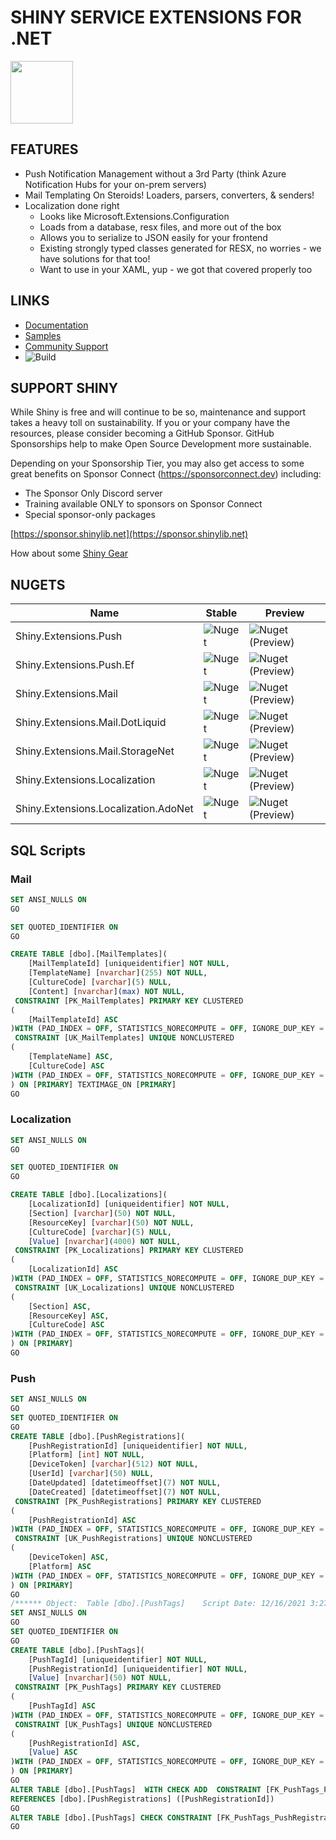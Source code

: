 ﻿# SHINY SERVICE EXTENSIONS FOR .NET
<img src="https://github.com/shinyorg/shiny/raw/master/art/logo.png" width="100" /> 


## FEATURES
* Push Notification Management without a 3rd Party (think Azure Notification Hubs for your on-prem servers)
* Mail Templating On Steroids!  Loaders, parsers, converters, & senders!
* Localization done right
	* Looks like Microsoft.Extensions.Configuration
	* Loads from a database, resx files, and more out of the box
	* Allows you to serialize to JSON easily for your frontend
	* Existing strongly typed classes generated for RESX, no worries - we have solutions for that too!
	* Want to use in your XAML, yup - we got that covered properly too

## LINKS
* [Documentation](https://shinylib.net/apiservices)
* [Samples](https://github.com/shinyorg/apiservices/tree/master/samples)
* [Community Support](https://github.com/shinyorg/shiny/discussions)
* ![Build](https://img.shields.io/github/workflow/status/shinyorg/shiny/Build/master?style=for-the-badge)


## SUPPORT SHINY

While Shiny is free and will continue to be so, maintenance and support takes a heavy toll on sustainability. If you or your company have the resources, please consider becoming a GitHub Sponsor. GitHub Sponsorships help to make Open Source Development more sustainable.

Depending on your Sponsorship Tier, you may also get access to some great benefits on Sponsor Connect (https://sponsorconnect.dev) including:
- The Sponsor Only Discord server
- Training available ONLY to sponsors on Sponsor Connect
- Special sponsor-only packages

[https://sponsor.shinylib.net](https://sponsor.shinylib.net)

How about some [Shiny Gear](https://www.redbubble.com/shop/ap/45038461)



## NUGETS

Name|Stable|Preview
----|------|-------
Shiny.Extensions.Push|![Nuget](https://img.shields.io/nuget/v/shiny.extensions.push?style=for-the-badge)|![Nuget (Preview)](https://img.shields.io/nuget/vpre/shiny.extensions.push?style=for-the-badge)
Shiny.Extensions.Push.Ef|![Nuget](https://img.shields.io/nuget/v/shiny.extensions.push.ef?style=for-the-badge)|![Nuget (Preview)](https://img.shields.io/nuget/vpre/shiny.extensions.push.ef?style=for-the-badge)
Shiny.Extensions.Mail|![Nuget](https://img.shields.io/nuget/v/shiny.extensions.mail?style=for-the-badge)|![Nuget (Preview)](https://img.shields.io/nuget/vpre/shiny.extensions.mail?style=for-the-badge)
Shiny.Extensions.Mail.DotLiquid|![Nuget](https://img.shields.io/nuget/v/shiny.extensions.mail.dotliquid?style=for-the-badge)|![Nuget (Preview)](https://img.shields.io/nuget/vpre/shiny.extensions.mail.dotliquid?style=for-the-badge)
Shiny.Extensions.Mail.StorageNet|![Nuget](https://img.shields.io/nuget/v/shiny.extensions.mail.storagenet.dotliquid?style=for-the-badge)|![Nuget (Preview)](https://img.shields.io/nuget/vpre/shiny.extensions.mail.storagenet.dotliquid?style=for-the-badge)
Shiny.Extensions.Localization|![Nuget](https://img.shields.io/nuget/v/shiny.extensions.localization?style=for-the-badge)|![Nuget (Preview)](https://img.shields.io/nuget/vpre/shiny.extensions.localization?style=for-the-badge)
Shiny.Extensions.Localization.AdoNet|![Nuget](https://img.shields.io/nuget/v/shiny.extensions.localization.adonet?style=for-the-badge)|![Nuget (Preview)](https://img.shields.io/nuget/vpre/shiny.extensions.localization.adonet?style=for-the-badge)


## SQL Scripts

### Mail

```sql
SET ANSI_NULLS ON
GO

SET QUOTED_IDENTIFIER ON
GO

CREATE TABLE [dbo].[MailTemplates](
	[MailTemplateId] [uniqueidentifier] NOT NULL,
	[TemplateName] [nvarchar](255) NOT NULL,
	[CultureCode] [varchar](5) NULL,
	[Content] [nvarchar](max) NOT NULL,
 CONSTRAINT [PK_MailTemplates] PRIMARY KEY CLUSTERED
(
	[MailTemplateId] ASC
)WITH (PAD_INDEX = OFF, STATISTICS_NORECOMPUTE = OFF, IGNORE_DUP_KEY = OFF, ALLOW_ROW_LOCKS = ON, ALLOW_PAGE_LOCKS = ON, OPTIMIZE_FOR_SEQUENTIAL_KEY = OFF) ON [PRIMARY],
 CONSTRAINT [UK_MailTemplates] UNIQUE NONCLUSTERED
(
	[TemplateName] ASC,
	[CultureCode] ASC
)WITH (PAD_INDEX = OFF, STATISTICS_NORECOMPUTE = OFF, IGNORE_DUP_KEY = OFF, ALLOW_ROW_LOCKS = ON, ALLOW_PAGE_LOCKS = ON, OPTIMIZE_FOR_SEQUENTIAL_KEY = OFF) ON [PRIMARY]
) ON [PRIMARY] TEXTIMAGE_ON [PRIMARY]
GO
```

### Localization

```sql
SET ANSI_NULLS ON
GO

SET QUOTED_IDENTIFIER ON
GO

CREATE TABLE [dbo].[Localizations](
	[LocalizationId] [uniqueidentifier] NOT NULL,
	[Section] [varchar](50) NOT NULL,
	[ResourceKey] [varchar](50) NOT NULL,
	[CultureCode] [varchar](5) NULL,
	[Value] [nvarchar](4000) NOT NULL,
 CONSTRAINT [PK_Localizations] PRIMARY KEY CLUSTERED 
(
	[LocalizationId] ASC
)WITH (PAD_INDEX = OFF, STATISTICS_NORECOMPUTE = OFF, IGNORE_DUP_KEY = OFF, ALLOW_ROW_LOCKS = ON, ALLOW_PAGE_LOCKS = ON, OPTIMIZE_FOR_SEQUENTIAL_KEY = OFF) ON [PRIMARY],
 CONSTRAINT [UK_Localizations] UNIQUE NONCLUSTERED 
(
	[Section] ASC,
	[ResourceKey] ASC,
	[CultureCode] ASC
)WITH (PAD_INDEX = OFF, STATISTICS_NORECOMPUTE = OFF, IGNORE_DUP_KEY = OFF, ALLOW_ROW_LOCKS = ON, ALLOW_PAGE_LOCKS = ON, OPTIMIZE_FOR_SEQUENTIAL_KEY = OFF) ON [PRIMARY]
) ON [PRIMARY]
GO
```

### Push

```sql
SET ANSI_NULLS ON
GO
SET QUOTED_IDENTIFIER ON
GO
CREATE TABLE [dbo].[PushRegistrations](
	[PushRegistrationId] [uniqueidentifier] NOT NULL,
	[Platform] [int] NOT NULL,
	[DeviceToken] [varchar](512) NOT NULL,
	[UserId] [varchar](50) NULL,
	[DateUpdated] [datetimeoffset](7) NOT NULL,
	[DateCreated] [datetimeoffset](7) NOT NULL,
 CONSTRAINT [PK_PushRegistrations] PRIMARY KEY CLUSTERED
(
	[PushRegistrationId] ASC
)WITH (PAD_INDEX = OFF, STATISTICS_NORECOMPUTE = OFF, IGNORE_DUP_KEY = OFF, ALLOW_ROW_LOCKS = ON, ALLOW_PAGE_LOCKS = ON, OPTIMIZE_FOR_SEQUENTIAL_KEY = OFF) ON [PRIMARY],
 CONSTRAINT [UK_PushRegistrations] UNIQUE NONCLUSTERED
(
	[DeviceToken] ASC,
	[Platform] ASC
)WITH (PAD_INDEX = OFF, STATISTICS_NORECOMPUTE = OFF, IGNORE_DUP_KEY = OFF, ALLOW_ROW_LOCKS = ON, ALLOW_PAGE_LOCKS = ON, OPTIMIZE_FOR_SEQUENTIAL_KEY = OFF) ON [PRIMARY]
) ON [PRIMARY]
GO
/****** Object:  Table [dbo].[PushTags]    Script Date: 12/16/2021 3:27:13 PM ******/
SET ANSI_NULLS ON
GO
SET QUOTED_IDENTIFIER ON
GO
CREATE TABLE [dbo].[PushTags](
	[PushTagId] [uniqueidentifier] NOT NULL,
	[PushRegistrationId] [uniqueidentifier] NOT NULL,
	[Value] [nvarchar](50) NOT NULL,
 CONSTRAINT [PK_PushTags] PRIMARY KEY CLUSTERED
(
	[PushTagId] ASC
)WITH (PAD_INDEX = OFF, STATISTICS_NORECOMPUTE = OFF, IGNORE_DUP_KEY = OFF, ALLOW_ROW_LOCKS = ON, ALLOW_PAGE_LOCKS = ON, OPTIMIZE_FOR_SEQUENTIAL_KEY = OFF) ON [PRIMARY],
 CONSTRAINT [UK_PushTags] UNIQUE NONCLUSTERED
(
	[PushRegistrationId] ASC,
	[Value] ASC
)WITH (PAD_INDEX = OFF, STATISTICS_NORECOMPUTE = OFF, IGNORE_DUP_KEY = OFF, ALLOW_ROW_LOCKS = ON, ALLOW_PAGE_LOCKS = ON, OPTIMIZE_FOR_SEQUENTIAL_KEY = OFF) ON [PRIMARY]
) ON [PRIMARY]
GO
ALTER TABLE [dbo].[PushTags]  WITH CHECK ADD  CONSTRAINT [FK_PushTags_PushRegistrations] FOREIGN KEY([PushRegistrationId])
REFERENCES [dbo].[PushRegistrations] ([PushRegistrationId])
GO
ALTER TABLE [dbo].[PushTags] CHECK CONSTRAINT [FK_PushTags_PushRegistrations]
GO
```
